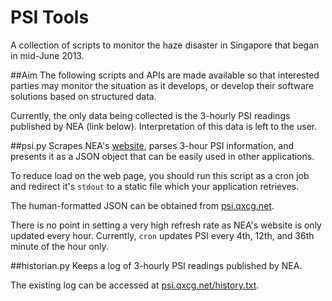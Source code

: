 PSI Tools
===
A collection of scripts to monitor the haze disaster in Singapore that began in mid-June 2013.

##Aim
The following scripts and APIs are made available so that interested parties may monitor the situation as it develops, or develop their software solutions based on structured data.

Currently, the only data being collected is the 3-hourly PSI readings published by NEA (link below). Interpretation of this data is left to the user.

##psi.py
Scrapes NEA's [website](http://app2.nea.gov.sg/anti-pollution-radiation-protection/air-pollution/psi/psi-and-pm2-5-readings), parses 3-hour PSI information, and presents it as a JSON object that can be easily used in other applications.

To reduce load on the web page, you should run this script as a cron job and redirect it's `stdout` to a static file which your application retrieves. 

The human-formatted JSON can be obtained from [psi.qxcg.net](http://psi.qxcg.net).

There is no point in setting a very high refresh rate as NEA's website is only updated every hour. Currently, `cron` updates PSI every 4th, 12th, and 36th minute of the hour only.

##historian.py
Keeps a log of 3-hourly PSI readings published by NEA. 

The existing log can be accessed at [psi.qxcg.net/history.txt](http://psi.qxcg.net/history.txt).
